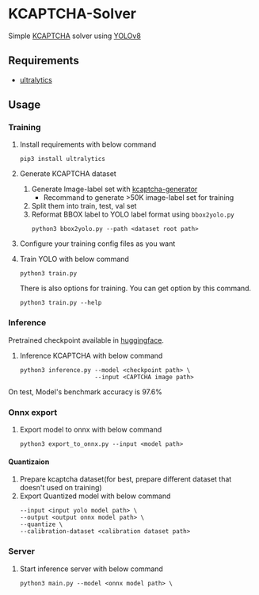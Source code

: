 # KCAPTCHA-Solver
Simple [KCAPTCHA](http://www.captcha.ru/en/kcaptcha/) solver using [YOLOv8](https://github.com/ultralytics/ultralytics)

## Requirements

- [ultralytics](https://pypi.org/project/ultralytics/)

## Usage

### Training

1. Install requirements with below command
    ```
    pip3 install ultralytics
    ```

2. Generate KCAPTCHA dataset
    1. Generate Image-label set with [kcaptcha-generator](https://github.com/ryanking13/kcaptcha-generator)
        - Recommand to generate >50K image-label set for training
    2. Split them into train, test, val set
    3. Reformat BBOX label to YOLO label format using `bbox2yolo.py`
        ```
        python3 bbox2yolo.py --path <dataset root path>
        ```

2. Configure your training config files as you want

2. Train YOLO with below command
    ```
    python3 train.py
    ```

    There is also options for training. You can get option by this command.

    ```
    python3 train.py --help
    ```

### Inference
Pretrained checkpoint available in [huggingface](https://huggingface.co/UselessNerd/YOLO-V8-S-KCAPTCHA).
1. Inference KCAPTCHA with below command
    ```
    python3 inference.py --model <checkpoint path> \
                         --input <CAPTCHA image path>
    ```
On test, Model's benchmark accuracy is 97.6%

### Onnx export
1. Export model to onnx with below command
    ```
    python3 export_to_onnx.py --input <model path>
    ```
#### Quantizaion
1. Prepare kcaptcha dataset(for best, prepare different dataset that doesn't used on training)
2. Export Quantized model with below command
    ```python3 python3 export_to_onnx.py \
    --input <input yolo model path> \
    --output <output onnx model path> \
    --quantize \
    --calibration-dataset <calibration dataset path>
    ```

### Server
1. Start inference server with below command
    ```
    python3 main.py --model <onnx model path> \
    ```